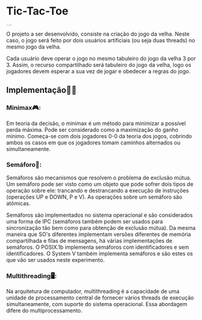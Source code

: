 # Tic-Tac-Toe

<img src="https://super.abril.com.br/wp-content/uploads/2018/07/jogo_da_velha_-_tic_tac_toe.png" alt="Jogo da Velha" style="zoom:13%;" />

O projeto a ser desenvolvido, consiste na criação do jogo da velha. Neste caso, o jogo será feito por dois usuários artificiais (ou seja duas threads) no mesmo jogo da velha. 

Cada usuário deve operar o jogo no mesmo tabuleiro do jogo da velha 3 por 3. Assim, o recurso compartilhado será tabuleiro do jogo da velha, logo os jogadores devem esperar a sua vez de jogar e obedecer a regras do jogo.

## Implementação👨‍💻

### Minimax🎮:

Em teoria da decisão, o minimax é um método para minimizar a possível perda máxima. Pode ser considerado como a maximização do ganho mínimo. Começa-se com dois jogadores 0-0 da teoria dos jogos, cobrindo ambos os casos em que os jogadores tomam caminhos alternados ou simultaneamente.

### Semáforo🚦: 

Semáforos são mecanismos que resolvem o problema de exclusão mútua. Um semáforo pode ser visto como um objeto que pode sofrer dois tipos de operação sobre ele: trancando e destrancando a execução de instruções (operações UP e DOWN, P e V). As operações sobre um semáforo são atômicas.

Semáforos são implementados no sistema operacional e são considerados uma forma de IPC (semáforos também podem ser usados para sincronização tão bem como para obtenção de exclusão mútua). Da mesma maneira que SO's diferentes implementam versões diferentes de memória compartilhada e filas de mensagens, há várias implementações de semáforos. O POSIX.1b implementa semáforos com identificadores e sem identificadores. O System V também implementa semáforos e são estes os que vão ser usados neste experimento.

### Multithreading🖥️:

Na arquitetura de computador, multithreading é a capacidade de uma unidade de processamento central de fornecer vários threads de execução simultaneamente, com suporte do sistema operacional. Essa abordagem difere do multiprocessamento.